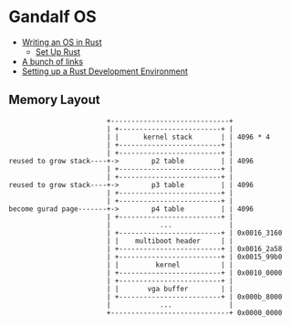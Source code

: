 # Gandalf OS

- [Writing an OS in Rust ](https://os.phil-opp.com)
    - [Set Up Rust](https://os.phil-opp.com/set-up-rust/)
- [A bunch of links](https://github.com/ctjhoa/rust-learning)
- [Setting up a Rust Development Environment](http://asquera.de/blog/2017-03-03/setting-up-a-rust-devenv/)

## Memory Layout

```
                        +-----------------------------+
                        | +-------------------------+ |
                        | |      kernel stack       | | 4096 * 4
                        | +-------------------------+ |
                        | +-------------------------+ |
reused to grow stack----+->        p2 table         | | 4096
                        | +-------------------------+ |
                        | +-------------------------+ |
reused to grow stack----+->        p3 table         | | 4096
                        | +-------------------------+ |
                        | +-------------------------+ |
become gurad page-------+->        p4 table         | | 4096
                        | +-------------------------+ |
                        |            ...              |
                        | +-------------------------+ | 0x0016_3160
                        | |    multiboot header     | |
                        | +-------------------------+ | 0x0016_2a58
                        | +-------------------------+ | 0x0015_99b0
                        | |         kernel          | |
                        | +-------------------------+ | 0x0010_0000
                        | +-------------------------+ |
                        | |       vga buffer        | |
                        | +-------------------------+ | 0x000b_8000
                        |            ...              |
                        +-----------------------------+ 0x0000_0000
```